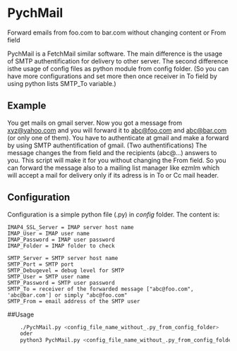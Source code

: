 # PychMail
Forward emails from foo.com to bar.com without changing content or From field

PychMail is a FetchMail similar software. The main difference is the usage of SMTP authentification for delivery to other server. The second difference isthe usage of config files as python module from config folder. (So you can have more configurations and set more then once receiver in To field by using python lists SMTP_To variable.)

## Example

   You get mails on gmail server. Now you got a message from xyz@yahoo.com and you will forward it to abc@foo.com and abc@bar.com (or only one of them).     You have to authenticate at gmail and make a forward by using SMTP     authentification of gmail. (Two authentifications) The message changes the     from field and the recipients (abc@...) answers to you.     This script will make it for you without changing the From field. So you can     forward the message also to a mailing list manager like ezmlm which will     accept a mail for delivery only if its adress is in To or Cc mail header.

## Configuration

Configuration is a simple python file (.py) in *config* folder. The content is:

    IMAP4_SSL_Server = IMAP server host name
    IMAP_User = IMAP user name
    IMAP_Password = IMAP user password
    IMAP_Folder = IMAP folder to check

    SMTP_Server = SMTP server host name
    SMTP_Port = SMTP port
    SMTP_Debugevel = debug level for SMTP
    SMTP_User = SMTP user name
    SMTP_Password = SMTP user password
    SMTP_To = receiver of the forwarded message ["abc@foo.com", 'abc@bar.com'] or simply "abc@foo.com"
    SMTP_From = email address of the SMTP user

##Usage
```bash
    ./PychMail.py <config_file_name_without_.py_from_config_folder>
    oder
    python3 PychMail.py <config_file_name_without_.py_from_config_folder>
```